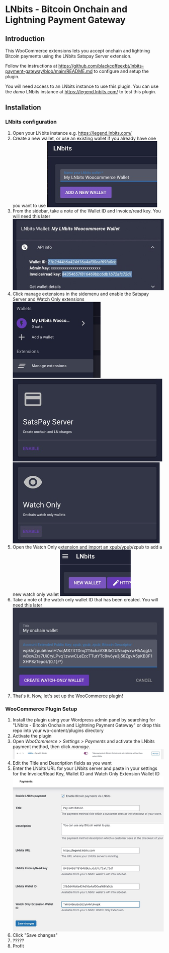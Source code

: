 # LNbits - Bitcoin Onchain and Lightning Payment Gateway

## Introduction

This WooCommerce extensions lets you accept onchain and lightning Bitcoin payments
using the LNbits Satspay Server extension.

Follow the instructions at https://github.com/blackcoffeexbt/lnbits-payment-gateway/blob/main/README.md to configure 
and setup the plugin.

You will need access to an LNbits instance to use this plugin. You can use the _demo_ LNbits
instance at https://legend.lnbits.com/ to test this plugin.

## Installation

### LNbits configuration
1. Open your LNbits instance e.g. https://legend.lnbits.com/
1. Create a new wallet, or use an existing wallet if you already have one you want to use
   ![](docs/images/lnbits-setup-1.jpg)
1. From the sidebar, take a note of the Wallet ID and Invoice/read key. You will need this later
   ![](docs/images/lnbits-setup-2.jpg)
1. Click manage extensions in the sidemenu and enable the Satspay Server and Watch Only extensions
   ![](docs/images/lnbits-setup-3.jpg) ![](docs/images/lnbits-setup-4.jpg) ![](docs/images/lnbits-setup-5.jpg)
1. Open the Watch Only extension and import an xpub/ypub/zpub to add a new watch only wallet
   ![](docs/images/lnbits-setup-6.jpg)
1. Take a note of the watch only wallet ID that has been created. You will need this later
   ![](docs/images/lnbits-setup-7.jpg)
1. That's it. Now, let's set up the WooCommerce plugin!

### WooCommerce Plugin Setup
1. Install the plugin using your Wordpress admin panel by searching for "LNbits - Bitcoin Onchain and Lightning
   Payment Gateway" or drop this repo into your wp-content/plugins directory
1. Activate the plugin
1. Open _WooCommerce > Settings > Payments_ and activate the LNbits payment method, then click _manage_.
   ![](docs/images/woocommerce-setup-1.jpg)
1. Edit the Title and Description fields as you want
1. Enter the LNbits URL for your LNbits server and paste in your settings for the Invoice/Read Key, Wallet ID and Watch Only Extension Wallet ID
   ![](docs/images/woocommerce-setup-2.jpg)
1. Click "Save changes"
1. ?????
1. Profit
